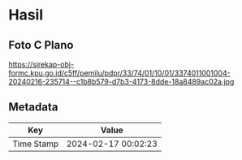 # Hasil

## Foto C Plano

https://sirekap-obj-formc.kpu.go.id/c5ff/pemilu/pdpr/33/74/01/10/01/3374011001004-20240216-235714--c1b8b579-d7b3-4173-8dde-18a8489ac02a.jpg


## Metadata

| Key        | Value               |
| ---------- | ------------------- |
| Time Stamp | 2024-02-17 00:02:23 |



